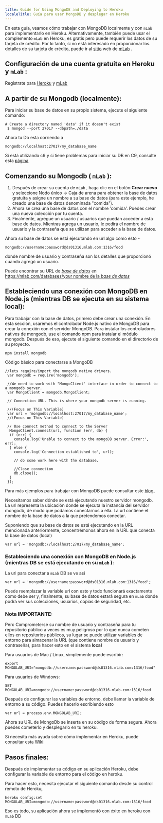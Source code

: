```yaml
---
title: Guide for Using MongoDB and Deploying to Heroku
localeTitle: Guía para usar MongoDB y desplegar en Heroku
---
```

En esta guía, veamos cómo trabajar con MongoDB localmente y con `mLab` para implementarlo en Heroku. Alternativamente, también puede usar el complemento `mLab` en Heroku, es gratis pero puede requerir los datos de su tarjeta de crédito. Por lo tanto, si no está interesado en proporcionar los detalles de su tarjeta de crédito, puede ir al [sitio](https://mlab.com) web de [mLab](https://mlab.com) .

## Configuración de una cuenta gratuita en Heroku y `mLab` :

Regístrate para [Heroku](https://signup.heroku.com/) y [mLab](https://mlab.com/signup/)

## A partir de su Mongodb (localmente):

Para iniciar su base de datos en su propio sistema, ejecute el siguiente comando:
```
# Create a directory named 'data' if it doesn't exist 
 $ mongod --port 27017 --dbpath=./data 
```

Ahora tu Db esta corriendo a

`mongodb://localhost:27017/my_database_name`

Si está utilizando c9 y si tiene problemas para iniciar su DB en C9, consulte esta [página](https://community.c9.io/t/setting-up-mongodb/1717)

## Comenzando su Mongodb ( `mLab` ):

1.  Después de crear su cuenta de `mLab` , haga clic en el botón **Crear nuevo** y seleccione Nodo único -> Caja de arena para obtener la base de datos gratuita y asigne un nombre a su base de datos (para este ejemplo, he creado una base de datos denominada "comida").
2.  Ahora se crea una base de datos con el nombre 'comida'. Puedes crear una nueva colección por tu cuenta.
3.  Finalmente, agregue un usuario / usuarios que puedan acceder a esta base de datos. Mientras agrega un usuario, le pedirá el nombre de usuario y la contraseña que se utilizan para acceder a la base de datos.

Ahora su base de datos se está ejecutando en url algo como esto -

`mongodb://username:password@ds01316.mlab.com:1316/food`

donde nombre de usuario y contraseña son los detalles que proporcionó cuando agregó un usuario.

Puede encontrar su URL de [_base de datos_](https://mlab.com/databases/your_database_name) en [https://mlab.com/databases/your nombre de la _base de datos_](https://mlab.com/databases/your_database_name)

## Estableciendo una conexión con MongoDB en Node.js (mientras DB se ejecuta en su sistema local):

Para trabajar con la base de datos, primero debe crear una conexión. En esta sección, usaremos el controlador Node.js nativo de MongoDB para crear la conexión con el servidor MongoDB. Para instalar los controladores nativos de mongodb, use el comando npm para instalar el módulo mongodb. Después de eso, ejecute el siguiente comando en el directorio de su proyecto.

`npm install mongodb`

Código básico para conectarse a MongoDB
```
//lets require/import the mongodb native drivers. 
 var mongodb = require('mongodb'); 
 
 //We need to work with "MongoClient" interface in order to connect to a mongodb server. 
 var MongoClient = mongodb.MongoClient; 
 
 // Connection URL. This is where your mongodb server is running. 
 
 //(Focus on This Variable) 
 var url = 'mongodb://localhost:27017/my_database_name'; 
 //(Focus on This Variable) 
 
 // Use connect method to connect to the Server 
  MongoClient.connect(url, function (err, db) { 
  if (err) { 
    console.log('Unable to connect to the mongoDB server. Error:', err); 
  } else { 
    console.log('Connection established to', url); 
 
    // do some work here with the database. 
 
    //Close connection 
    db.close(); 
  } 
 }); 
```

Para más ejemplos para trabajar con MongoDB puede consultar este [blog.](http://blog.modulus.io/mongodb-tutorial)

Necesitamos saber dónde se está ejecutando nuestro servidor mongodb. La url representa la ubicación donde se ejecuta la instancia del servidor mongodb, de modo que podamos conectarnos a ella. La url contiene el nombre de la base de datos a la que pretendemos conectar.

Suponiendo que su base de datos se está ejecutando en la URL mencionada anteriormente, concentrémonos ahora en la URL que conecta la base de datos (local)

`var url = 'mongodb://localhost:27017/my_database_name';`

### Estableciendo una conexión con MongoDB en Node.js (mientras DB se está ejecutando en su `mLab` ):

La url para conectar a `mLab` DB se ve así

`var url = 'mongodb://username:password@ds01316.mlab.com:1316/food';`

Puede reemplazar la variable url con esto y todo funcionará exactamente como debe ser y, finalmente, su base de datos estará segura en `mLab` donde podrá ver sus colecciones, usuarios, copias de seguridad, etc.

### Nota IMPORTANTE:

Pero Comprometerse su nombre de usuario y contraseña para tu repositorio público a veces es muy peligroso por lo que nunca cometen ellos en repositorios públicos, su lugar se puede utilizar variables de entorno para almacenar la URL (que contiene nombre de usuario y contraseña), para hacer esto en el sistema **local**

Para usuarios de Mac / Linux, simplemente puede escribir:

`export MONGOLAB_URI="mongodb://username:password@ds01316.mlab.com:1316/food"`

Para usuarios de Windows:

`SET MONGOLAB_URI=mongodb://username:password@ds01316.mlab.com:1316/food`

Después de configurar las variables de entorno, debe llamar la variable de entorno a su código. Puedes hacerlo escribiendo esto

`var url = process.env.MONGOLAB_URI;`

Ahora su URL de MongoDb se inserta en su código de forma segura. Ahora puedes cometerlo y desplegarlo en tu heroku.

Si necesita más ayuda sobre cómo implementar en Heroku, puede consultar esta [Wiki](https://github.com/FreeCodeCamp/FreeCodeCamp/wiki/Heroku-Deployment-Guide)

## Pasos finales:

Después de implementar su código en su aplicación Heroku, debe configurar la variable de entorno para el código en heroku.

Para hacer esto, necesita ejecutar el siguiente comando desde su control remoto de Heroku,

`heroku config:set MONGOLAB_URI=mongodb://username:password@ds01316.mlab.com:1316/food`

Eso es todo, su aplicación ahora se implementó con éxito en heroku con `mLab` DB